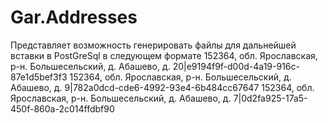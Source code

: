 # Gar.Addresses
Представляет возможность генерировать файлы для дальнейшей вставки в PostGreSql 
в следующем формате
152364, обл. Ярославская, р-н. Большесельский, д. Абашево, д. 20|e9194f9f-d00d-4a19-916c-87e1d5bef3f3
152364, обл. Ярославская, р-н. Большесельский, д. Абашево, д. 9|782a0dcd-cde6-4992-93e4-6b484cc67647
152364, обл. Ярославская, р-н. Большесельский, д. Абашево, д. 7|0d2fa925-17a5-450f-860a-2c014ffdbf90
